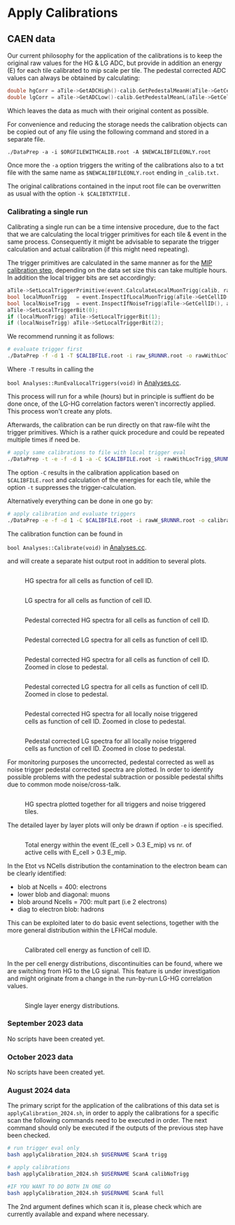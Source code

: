 # Apply Calibrations

## CAEN data

Our current philosophy for the application of the calibrations is to keep the original raw values for the HG & LG ADC, but provide in addition an energy (E) for each tile calibrated to mip scale per tile. The pedestal corrected ADC values can always be obtained by calculating:

```cpp
double hgCorr = aTile->GetADCHigh()-calib.GetPedestalMeanH(aTile->GetCellID());
double lgCorr = aTile->GetADCLow()-calib.GetPedestalMeanL(aTile->GetCellID());
```

Which leaves the data as much with their original content as possible.&#x20;

For convenience and reducing the storage needs the calibration objects can be copied out of any file using the following command and stored in a separate file.

```
./DataPrep -a -i $ORGFILEWITHCALIB.root -A $NEWCALIBFILEONLY.root
```

Once more the `-a` option triggers the writing of the calibrations also to a txt file  with the same name as `$NEWCALIBFILEONLY.root` ending in `_calib.txt.`

The original calibrations contained in the input root file can be overwritten as usual with the option `-k $CALIBTXTFILE.`

### Calibrating a single run

Calibrating a single run can be a time intensive procedure, due to the fact that we are calculating the local trigger primitives for each tile & event in the same process. Consequently it might be advisable to separate the trigger calculation and actual calibration (if this might need repeating).&#x20;

The trigger primitives are calculated in the same manner as for the [MIP calibration step](mip-calibration.md#step-1), depending on the data set size this can take multiple hours. In addition the local trigger bits are set accordingly:

```cpp
aTile->SetLocalTriggerPrimitive(event.CalculateLocalMuonTrigg(calib, rand, aTile->GetCellID(), localTriggerTiles, avLGHGCorr));
bool localMuonTrigg   = event.InspectIfLocalMuonTrigg(aTile->GetCellID(), averageScale, factorMinTrigg, factorMaxTrigg);
bool localNoiseTrigg  = event.InspectIfNoiseTrigg(aTile->GetCellID(), averageScale, factorMinTriggNoise);
aTile->SetLocalTriggerBit(0);
if (localMuonTrigg) aTile->SetLocalTriggerBit(1);
if (localNoiseTrigg) aTile->SetLocalTriggerBit(2);
```

We recommend running it as follows:

```sh
# evaluate trigger first
./DataPrep -f -d 1 -T $CALIBFILE.root -i raw_$RUNNR.root -o rawWithLocTrigg_$RUNNR.root 
```

Where `-T` results in calling the&#x20;

`bool Analyses::RunEvalLocalTriggers(void)` in [Analyses.cc](https://github.com/eic/epic-lfhcal-tbana/blob/main/NewStructure/Analyses.cc).

This process will run for a while (hours) but in principle is suffient do be done once, of the LG-HG correlation factors weren't incorrectly applied. This process won't create any plots.

Afterwards, the calibration can be run directly on that raw-file wiht the trigger primitives. Which is a rather quick procedure and could be repeated multiple times if need be.

```sh
# apply same calibrations to file with local trigger eval
./DataPrep -t -e -f -d 1 -a -C $CALIBFILE.root -i rawWithLocTrigg_$RUNNR.root -o calibrated_Run_$RUNNR.root -O $PLOTDIR -r $RUNLIST
```

The option `-C` results in the calibration application based on `$CALIBFILE.root`  and calculation of the energies for each tile, while the option `-t` suppresses the trigger-calculation.

Alternatively everything can be done in one go by:

```sh
# apply calibration and evaluate triggers
./DataPrep -e -f -d 1 -C $CALIBFILE.root -i rawW_$RUNNR.root -o calibrated_Run_$RUNNR.root -O $PLOTDIR -r $RUNLIST
```

The calibration function can be found in&#x20;

`bool Analyses::Calibrate(void)` in [Analyses.cc](https://github.com/eic/epic-lfhcal-tbana/blob/main/NewStructure/Analyses.cc).

and will create a separate hist output root in addition to several plots.&#x20;

<div><figure><img src="../.gitbook/assets/HG (1).png" alt=""><figcaption><p>HG spectra for all cells as function of cell ID.</p></figcaption></figure> <figure><img src="../.gitbook/assets/LG (1).png" alt=""><figcaption><p>LG spectra for all cells as function of cell ID.</p></figcaption></figure></div>

<div><figure><img src="../.gitbook/assets/HGCorr (1).png" alt=""><figcaption><p>Pedestal corrected HG spectra for all cells as function of cell ID.</p></figcaption></figure> <figure><img src="../.gitbook/assets/LGCorr (1).png" alt=""><figcaption><p>Pedestal corrected LG spectra for all cells as function of cell ID.</p></figcaption></figure></div>

<div><figure><img src="../.gitbook/assets/HGCorr_zoomed.png" alt=""><figcaption><p>Pedestal corrected HG spectra for all cells as function of cell ID. Zoomed in close to pedestal.</p></figcaption></figure> <figure><img src="../.gitbook/assets/LGCorr_zoomed.png" alt=""><figcaption><p>Pedestal corrected LG spectra for all cells as function of cell ID. Zoomed in close to pedestal.</p></figcaption></figure></div>

<div><figure><img src="../.gitbook/assets/HGCorr_Noise.png" alt=""><figcaption><p>Pedestal corrected HG spectra for all locally noise triggered cells as function of cell ID. Zoomed in close to pedestal.</p></figcaption></figure> <figure><img src="../.gitbook/assets/LGCorr_Noise.png" alt=""><figcaption><p>Pedestal corrected LG spectra for all locally noise triggered cells as function of cell ID. Zoomed in close to pedestal.</p></figcaption></figure></div>

For monitoring purposes the uncorrected, pedestal corrected as well as noise trigger pedestal corrected spectra are plotted. In order to identify possible problems with the pedestal subtraction or possible pedestal shifts due to common mode noise/cross-talk.

<figure><img src="../.gitbook/assets/NoiseTrigg_HG_Layer11.png" alt=""><figcaption><p>HG spectra plotted together for all triggers and noise triggered tiles. </p></figcaption></figure>

The detailed layer by layer plots will only be drawn if option `-e` is specified.

<figure><img src="../.gitbook/assets/EnergyTotalVsNCells (1).png" alt=""><figcaption><p>Total energy within the event (E_cell > 0.3 E_mip) vs nr. of active cells with E_cell > 0.3 E_mip. </p></figcaption></figure>

In the Etot vs NCells distribution the contamination to the electron beam can be clearly identified:

* blob at Ncells = 400: electrons
* lower blob and diagonal: muons
* blob around Ncells = 700: mult part (i.e 2 electrons)
* diag to electron blob: hadrons

This can be exploited later to do basic event selections, together with the more general distribution within the LFHCal module.&#x20;

<figure><img src="../.gitbook/assets/EnergyVsCellID (1).png" alt=""><figcaption><p>Calibrated cell energy as function of cell ID.</p></figcaption></figure>

In the per cell energy distributions, discontinuities can be found, where we are switching from HG to the LG signal. This feature is under investigation and might originate from a change in the run-by-run LG-HG correlation values.

<figure><img src="../.gitbook/assets/Spectra_Comb_Layer04.png" alt=""><figcaption><p>Single layer energy distributions.</p></figcaption></figure>

### September 2023 data

No scripts have been created yet.



### October 2023 data

No scripts have been created yet.



### August 2024 data

The primary script for the application of the calibrations of this data set is `applyCalibration_2024.sh`, in order to apply the calibrations for a specific scan the following commands need to be executed in order. The next command should only be executed if the outputs of the previous step have been checked.&#x20;

```sh
# run trigger eval only
bash applyCalibration_2024.sh $USERNAME ScanA trigg

# apply calibrations
bash applyCalibration_2024.sh $USERNAME ScanA calibNoTrigg

#IF YOU WANT TO DO BOTH IN ONE GO
bash applyCalibration_2024.sh $USERNAME ScanA full
```

The 2nd argument defines which scan it is, please check which are currently available and expand where necessary.
